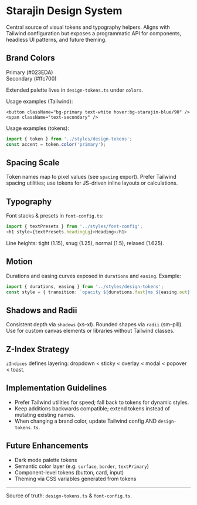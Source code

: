 # Starajin Design System

Central source of visual tokens and typography helpers. Aligns with Tailwind configuration but exposes a programmatic API for components, headless UI patterns, and future theming.

## Brand Colors

Primary (#023EDA)  
Secondary (#ffc700)

Extended palette lives in `design-tokens.ts` under `colors`.

Usage examples (Tailwind):
```
<button className="bg-primary text-white hover:bg-starajin-blue/90" />
<span className="text-secondary" />
```

Usage examples (tokens):
```ts
import { token } from '../styles/design-tokens';
const accent = token.color('primary');
```

## Spacing Scale
Token names map to pixel values (see `spacing` export). Prefer Tailwind spacing utilities; use tokens for JS-driven inline layouts or calculations.

## Typography
Font stacks & presets in `font-config.ts`:
```ts
import { textPresets } from '../styles/font-config';
<h1 style={textPresets.headingLg}>Heading</h1>
```

Line heights: tight (1.15), snug (1.25), normal (1.5), relaxed (1.625).

## Motion
Durations and easing curves exposed in `durations` and `easing`. Example:
```ts
import { durations, easing } from '../styles/design-tokens';
const style = { transition: `opacity ${durations.fast}ms ${easing.out}` };
```

## Shadows and Radii
Consistent depth via `shadows` (xs–xl). Rounded shapes via `radii` (sm–pill). Use for custom canvas elements or libraries without Tailwind classes.

## Z-Index Strategy
`zIndices` defines layering: dropdown < sticky < overlay < modal < popover < toast.

## Implementation Guidelines
- Prefer Tailwind utilities for speed; fall back to tokens for dynamic styles.
- Keep additions backwards compatible; extend tokens instead of mutating existing names.
- When changing a brand color, update Tailwind config AND `design-tokens.ts`.

## Future Enhancements
- Dark mode palette tokens
- Semantic color layer (e.g. `surface`, `border`, `textPrimary`)
- Component-level tokens (button, card, input)
- Theming via CSS variables generated from tokens

---
Source of truth: `design-tokens.ts` & `font-config.ts`.
